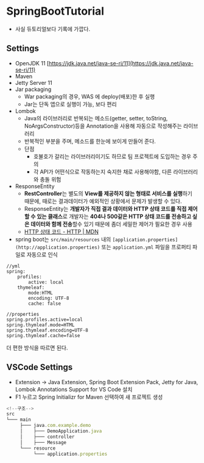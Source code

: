 # SpringBootTutorial
- 사실 듀토리얼보다 기록에 가깝다.

## Settings

- OpenJDK 11 [https://jdk.java.net/java-se-ri/11](https://jdk.java.net/java-se-ri/11)
- Maven
- Jetty Server 11
- Jar packaging
	- War packaging의 경우, WAS 에 deploy(배포)한 후 실행
	- Jar는 단독 앱으로 실행이 가능, 보다 편리
- Lombok
	- Java의 라이브러리로 반복되는 메소드(getter, setter, toString, NoArgsConstructor)등을 Annotation을 사용해 자동으로 작성해주는 라이브러리
	- 반복적인 부분을 주며, 메소드를 한눈에 보이게 만들어 준다.
	- 단점
		- 호불호가 갈리는 라이브러리이기도 하므로 팀 프로젝트에 도입하는 경우 주의
		- 각 API가 어떤식으로 작동하는지 숙지한 채로 사용해야함, 다른 라이브러리와 충돌 위험
- ResponseEntity
	- **RestController**는 별도의 **View를 제공하지 않는 형태로 서비스를 실행**하기 때문에, 때로는 결과데이터가 예외적인 상황에서 문제가 발생할 수 있다.
	- ResponseEntity는 **개발자가 직접 결과 데이터와 HTTP 상태 코드를 직접 제어할 수 있는 클래스**로 개발자는 **404나 500같은 HTTP 상태 코드를 전송하고 싶은 데이터와 함께 전송**할수 있기 때문에 좀더 세밀한 제어가 필요한 경우 사용
	- [HTTP 상태 코드 - HTTP | MDN](https://developer.mozilla.org/ko/docs/Web/HTTP/Status)
- spring boot는 `src/main/resources` 내의 `[application.properties](http://application.properties)` 또는 `application.yml` 파일을 프로퍼티 파일로 자동으로 인식
``` 
//yml
spring:
	profiles:
		active: local
	thymeleaf:
		mode:HTML
		encoding: UTF-8
		cache: false
```
```
//properties
spring.profiles.active=local
spring.thymleaf.mode=HTML
spring.thymleaf.encoding=UTF-8
spring.thymleaf.cache=false
```
더 편한 방식을 따르면 된다.

## VSCode Settings

- Extension → Java Extension, Spring Boot Extension Pack, Jetty for Java, Lombok Annotations Support for VS Code 설치
- F1 누르고 Spring Initializr for Maven 선택하여 새 프로젝트 생성

```jsx
<!--구조-->
src
└─── main
     ├─── java.com.example.demo
     │    ├─── DemoApplication.java
     │    ├─── controller
     │    ├─── Message
     └─── resource
          └─── application.properties
```
